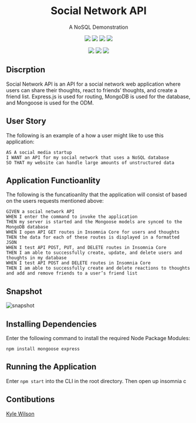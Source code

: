<h1 align="center">Social Network API</h1>
<p align="center">A NoSQL Demonstration</p>

<p align="center">
    <img src="https://img.shields.io/github/repo-size/lylekilson/social-network-api" />
    <img src="https://img.shields.io/github/languages/top/lylekilson/social-network-api"  />
    <img src="https://img.shields.io/github/issues/lylekilson/social-network-api" />
    <img src="https://img.shields.io/github/last-commit/lylekilson/social-network-api" >
</p>
  
<p align="center">
    <img src="https://img.shields.io/badge/Javascript-yellow" />
    <img src="https://img.shields.io/badge/express-orange" />
    <img src="https://img.shields.io/badge/mongoose-red"  />
</p>

## Discrption

Social Network API is an API for a social network web application where users can share their thoughts, react to friends’ thoughts, and create a friend list. Express.js is used for routing, MongoDB is used for the database, and Mongoose is used for the ODM.

## User Story

The following is an example of a how a user might like to use this application:

```
AS A social media startup
I WANT an API for my social network that uses a NoSQL database
SO THAT my website can handle large amounts of unstructured data
```

## Application Functioanlity

The following is the funcatioanlity that the application will consist of based on the users requests mentioned above:

```
GIVEN a social network API
WHEN I enter the command to invoke the application
THEN my server is started and the Mongoose models are synced to the MongoDB database
WHEN I open API GET routes in Insomnia Core for users and thoughts
THEN the data for each of these routes is displayed in a formatted JSON
WHEN I test API POST, PUT, and DELETE routes in Insomnia Core
THEN I am able to successfully create, update, and delete users and thoughts in my database
WHEN I test API POST and DELETE routes in Insomnia Core
THEN I am able to successfully create and delete reactions to thoughts and add and remove friends to a user’s friend list
```

## Snapshot

![snapshot](./images/snapshot.gif)


## Installing Dependencies

Enter the following command to install the required Node Package Modules:

`npm install mongoose express`

## Running the Application

Enter `npm start` into the CLI in the root directory. Then open up insomnia c

## Contibutions

[Kyle Wilson](https://github.com/lylekilson)
